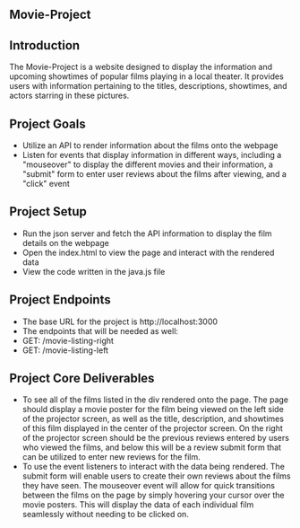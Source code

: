 ## Movie-Project
## Introduction
The Movie-Project is a website designed to display the information and upcoming showtimes of popular films playing in a local theater. It provides users with information pertaining to the titles, descriptions, showtimes, and actors starring in these pictures.
## Project Goals
- Utilize an API to render information about the films onto the webpage
- Listen for events that display information in different ways, including a "mouseover" to display the different movies and their information, a "submit" form to enter user reviews about the films after viewing, and a "click" event
## Project Setup
- Run the json server and fetch the API information to display the film details on the webpage
- Open the index.html to view the page and interact with the rendered data
- View the code written in the java.js file
## Project Endpoints
- The base URL for the project is http://localhost:3000
- The endpoints that will be needed as well:
- GET: /movie-listing-right
- GET: /movie-listing-left
## Project Core Deliverables
- To see all of the films listed in the div rendered onto the page. The page should display a movie poster for the film being viewed on the left side of the projector screen, as well as the title, description, and showtimes of this film displayed in the center of the projector screen. On the right of the projector screen should be the previous reviews entered by users who viewed the films, and below this will be a review submit form that can be utilized to enter new reviews for the film.
- To use the event listeners to interact with the data being rendered. The submit form will enable users to create their own reviews about the films they have seen. The mouseover event will allow for quick transitions between the films on the page by simply hovering your cursor over the movie posters. This will display the data of each individual film seamlessly without needing to be clicked on.